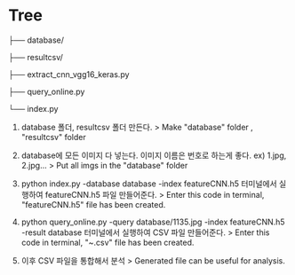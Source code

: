 # Tree

├── database/

├── resultcsv/

├── extract_cnn_vgg16_keras.py

├── query_online.py

└── index.py



1. database 폴더, resultcsv 폴더 만든다.   > Make "database" folder , "resultcsv" folder

2. database에 모든 이미지 다 넣는다. 이미지 이름은 번호로 하는게 좋다. ex) 1.jpg, 2.jpg...  > Put all imgs in the "database" folder 

3. python index.py -database database -index featureCNN.h5 
터미널에서 실행하여 featureCNN.h5 파일 만들어준다.    > Enter this code in terminal, "featureCNN.h5" file has been created.

4. python query_online.py -query database/1135.jpg -index featureCNN.h5 -result database
터미널에서 실행하여 CSV 파일 만들어준다.  > Enter this code in terminal, "~.csv" file has been created.
  
5. 이후 CSV 파일을 통합해서 분석   > Generated file can be useful for analysis.
